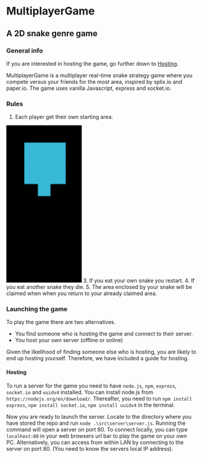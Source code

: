 # MultiplayerGame 

## A 2D snake genre game

### General info
If you are interested in hosting the game, go further down to [Hosting](https://github.com/t0tl/MultiplayerGame#hosting).

MultiplayerGame is a multiplayer real-time snake strategy game where you compete versus your friends for the most area, inspired by splix.io and paper.io. The game uses vanilla Javascript, express and socket.io.

### Rules
1. Each player get their own starting area.
<img src="/img/StartingArea.gif" alt="StartingArea" width="200" height="417"/>
3. If you eat your own snake you restart.
4. If you eat another snake they die.
5. The area enclosed by your snake will be claimed when when you return to your already claimed area.

### Launching the game
To play the game there are two alternatives. 
* You find someone who is hosting the game and connect to their server. 
* You host your own server (offline or online)

Given the likelihood of finding someone else who is hosting, you are likely to end up hosting yourself. Therefore, we have included a guide for hosting.

#### Hosting

To run a server for the game you need to have `node.js`, `npm`, `express`, `socket.io` and `uuidv4` installed. You can install node.js from `https://nodejs.org/en/download/`. Thereafter, you need to run `npm install express`, `npm install socket.io`, `npm install uuidv4` in the terminal. 

Now you are ready to launch the server. Locate to the directory where you have stored the repo and run `node .\src\server\server.js`. Running the command will open a server on port 80. To connect locally, you can type `localhost:80` in your web browsers url bar to play the game on your own PC. Alternatively, you can access from within LAN by connecting to the server on port 80. (You need to know the servers local IP address).



